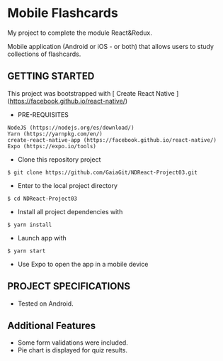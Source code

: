 # Mobile Flashcards
My project to complete the module React&Redux.

Mobile application (Android or iOS - or both) that allows users to study collections of flashcards.

## GETTING STARTED
This project was bootstrapped with [ Create React Native ] (https://facebook.github.io/react-native/)

* PRE-REQUISITES
~~~
NodeJS (https://nodejs.org/es/download/)
Yarn (https://yarnpkg.com/en/)
create-react-native-app (https://facebook.github.io/react-native/)
Expo (https://expo.io/tools)
~~~

* Clone this repository project
~~~
$ git clone https://github.com/GaiaGit/NDReact-Project03.git
~~~
* Enter to the local project directory
~~~
$ cd NDReact-Project03
~~~
* Install all project dependencies with
~~~
$ yarn install
~~~
* Launch app with
~~~
$ yarn start
~~~
* Use Expo to open the app in a mobile device


## PROJECT SPECIFICATIONS
* Tested on Android.

## Additional Features
* Some form validations were included.
* Pie chart is displayed for quiz results.
